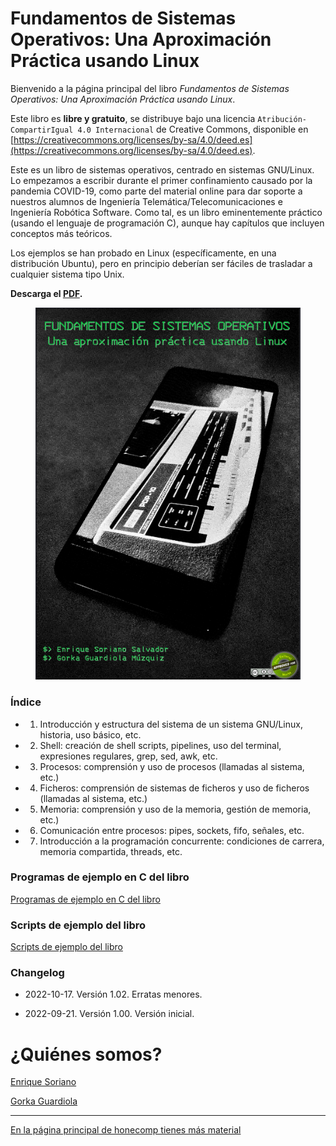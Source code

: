 # Fundamentos de Sistemas Operativos: Una Aproximación Práctica usando Linux

Bienvenido a la página principal del libro
*Fundamentos de Sistemas Operativos: Una Aproximación Práctica usando Linux*.

Este libro es **libre y gratuito**,
se distribuye bajo una licencia `Atribución-CompartirIgual 4.0 Internacional`
de Creative Commons, disponible en [https://creativecommons.org/licenses/by-sa/4.0/deed.es](https://creativecommons.org/licenses/by-sa/4.0/deed.es).

Este es un libro de sistemas operativos, centrado en sistemas GNU/Linux.
Lo empezamos a escribir durante el primer
confinamiento causado por la pandemia COVID-19, como parte del material online para
dar soporte a nuestros alumnos de Ingeniería Telemática/Telecomunicaciones e
Ingeniería Robótica Software. Como tal, es un libro eminentemente práctico (usando el lenguaje de programación C), aunque
hay capítulos que incluyen conceptos más teóricos.

Los ejemplos se han probado en Linux (específicamente, en una distribución Ubuntu), pero en principio
deberían ser fáciles de trasladar a cualquier sistema tipo Unix.

**Descarga el [PDF](https://github.com/honecomp/honecomp.github.io/raw/main/books/librossoo.pdf).**


<center>
<a href="https://github.com/honecomp/honecomp.github.io/raw/main/books/librossoo.pdf">
<figure class="image">
  <img src="figs/portada-libro-peq.png">
</figure>
</a>
</center>

### Índice

* 1. Introducción y estructura del sistema de un sistema GNU/Linux, historia, uso básico, etc.
* 2. Shell: creación de shell scripts, pipelines, uso del terminal, expresiones regulares, grep, sed, awk, etc.
* 3. Procesos: comprensión y uso de procesos (llamadas al sistema, etc.)
* 4. Ficheros: comprensión de sistemas de ficheros y uso de ficheros (llamadas al sistema, etc.)
* 5. Memoria: comprensión y uso de la memoria, gestión de memoria, etc.)
* 6. Comunicación entre procesos: pipes, sockets, fifo, señales, etc.
* 7. Introducción a la programación concurrente: condiciones de carrera, memoria compartida, threads, etc.

### Programas de ejemplo en C del libro

[Programas de ejemplo en C del libro](https://github.com/honecomp/sotsrc)

### Scripts de ejemplo del libro

[Scripts de ejemplo del libro](https://github.com/honecomp/sotsrc)

### Changelog

* 2022-10-17. Versión 1.02. Erratas menores.

* 2022-09-21. Versión 1.00. Versión inicial.

# ¿Quiénes somos?

[Enrique Soriano](https://gsyc.urjc.es/~esoriano/)

[Gorka Guardiola](http://paurea.net/)

___

[En la página principal de honecomp tienes más material](https://honecomp.github.io/)
